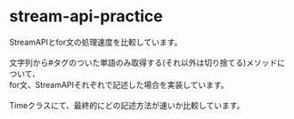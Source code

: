 # stream-api-practice
StreamAPIとfor文の処理速度を比較しています。
<br>
<br>
文字列から#タグのついた単語のみ取得する(それ以外は切り捨てる)メソッドについて、<br>
for文、StreamAPIそれぞれで記述した場合を実装しています。<br>
<br>
Timeクラスにて、最終的にどの記述方法が速いか比較しています。
